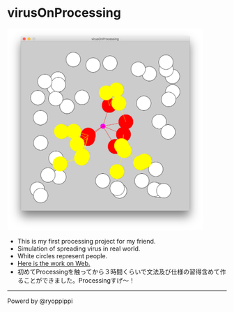 # virusOnProcessing

<img src="./Screenshot/app.png" width="450">

*  This is my first processing project for my friend.
*  Simulation of spreading virus in real world.
*  White circles represent people.
*  <a href="https://dl.dropboxusercontent.com/u/58534474/hikari/index.html" target="_blank">Here is the work on Web.</a>
* 初めてProcessingを触ってから３時間くらいで文法及び仕様の習得含めて作ることができました。Processingすげ〜！



---
Powerd by @ryoppippi
